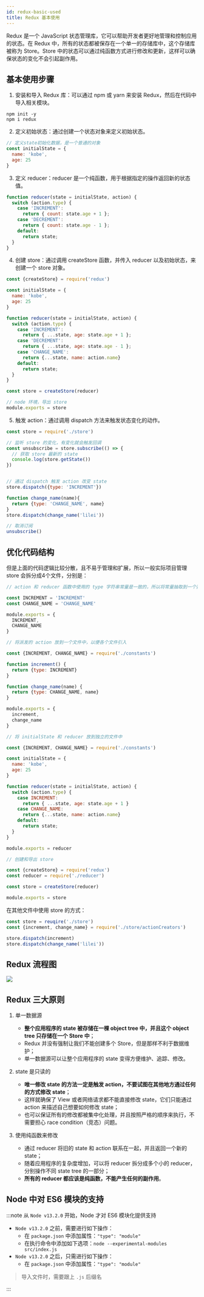 ```yaml
---
id: redux-basic-used
title: Redux 基本使用
---
```


Redux 是一个 JavaScript 状态管理库，它可以帮助开发者更好地管理和控制应用的状态。在 Redux 中，所有的状态都被保存在一个单一的存储库中，这个存储库被称为 Store。Store 中的状态可以通过纯函数方式进行修改和更新，这样可以确保状态的变化不会引起副作用。

## 基本使用步骤

1. 安装和导入 Redux 库：可以通过 npm 或 yarn 来安装 Redux，然后在代码中导入相关模块。

```shell
npm init -y
npm i redux
```

2. 定义初始状态：通过创建一个状态对象来定义初始状态。

```js
// 定义state初始化数据，是一个普通的对象
const initialState = {
  name: 'kobe',
  age: 25
}
```

3. 定义 reducer：reducer 是一个纯函数，用于根据指定的操作返回新的状态值。

```js
function reducer(state = initialState, action) {
  switch (action.type) {
    case 'INCREMENT':
      return { count: state.age + 1 };
    case 'DECREMENT':
      return { count: state.age - 1 };
    default:
      return state;
  }
}
```

4. 创建 store：通过调用 createStore 函数，并传入 reducer 以及初始状态，来创建一个 store 对象。

```js
const {createStore} = require('redux')

const initialState = {
  name: 'kobe',
  age: 25
}

function reducer(state = initialState, action) {
  switch (action.type) {
    case 'INCREMENT':
      return { ...state, age: state.age + 1 };
    case 'DECREMENT':
      return { ...state, age: state.age - 1 };
    case 'CHANGE_NAME':
      return {...state, name: action.name}
    default:
      return state;
  }
}

const store = createStore(reducer)

// node 环境，导出 store
module.exports = store
```

5. 触发 action：通过调用 dispatch 方法来触发状态变化的动作。

```js
const store = require('./store')

// 监听 store 的变化，有变化就会触发回调
const unsubscribe = store.subscribe(() => {
  // 获取 store 最新的 state
  console.log(store.getState())
})


// 通过 dispatch 触发 action 改变 state
store.dispatch({type: 'INCREMENT'})

function change_name(name){
  return {type: 'CHANGE_NAME', name}
}
store.dispatch(change_name('lilei'))

// 取消订阅
unsubscribe()
```

## 优化代码结构

但是上面的代码逻辑比较分散，且不易于管理和扩展，所以一般实际项目管理 store 会拆分成4个文件，分别是：

```js title=constants.js
// action 和 reducer 函数中使用的 type 字符串常量是一致的，所以将常量抽取到一个独立的文件中

const INCREMENT = 'INCREMENT'
const CHANGE_NAME = 'CHANGE_NAME'

module.exports = {
  INCREMENT,
  CHANGE_NAME
}
```

```js title=actionCreators.js
// 将派发的 action 放到一个文件中，以便各个文件引入

const {INCREMENT, CHANGE_NAME} = require('./constants')

function increment() {
  return {type: INCREMENT}
}

function change_name(name) {
  return {type: CHANGE_NAME, name}
}

module.exports = {
  increment, 
  change_name
}
```

```js title=reducer.js
// 将 initialState 和 reducer 放到独立的文件中

const {INCREMENT, CHANGE_NAME} = require('./constants')

const initialState = {
  name: 'kobe',
  age: 25
}

function reducer(state = initialState, action) {
  switch (action.type) {
    case INCREMENT:
      return { ...state, age: state.age + 1 }
    case CHANGE_NAME:
      return {...state, name: action.name}
    default:
      return state;
  }
}

module.exports = reducer
```

```js title=index.js
// 创建和导出 store

const {createStore} = require('redux')
const reducer = require('./reducer')

const store = createStore(reducer)

module.exports = store
```

在其他文件中使用 store 的方式：

```js
const store = reuqire('./store')
const {increment, change_name} = require('./store/actionCreators')

store.dispatch(increment)
store.dispatch(change_name('lilei'))
```

## Redux 流程图

![](./img/01.webp)

## Redux 三大原则

1. 单一数据源
   * **整个应用程序的 state 被存储在一棵 object tree 中，并且这个 object tree 只存储在一个 Store 中**；
   * Redux 并没有强制让我们不能创建多个 Store，但是那样不利于数据维护；
   * 单一数据源可以让整个应用程序的 state 变得方便维护、追踪、修改。

2. state 是只读的
   * **唯一修改 state 的方法一定是触发 action，不要试图在其他地方通过任何的方式修改 state**；
   * 这样就确保了 View 或者网络请求都不能直接修改 state，它们只能通过 action 来描述自己想要如何修改 state；
   * 也可以保证所有的修改都被集中化处理，并且按照严格的顺序来执行，不需要担心 race condition（竞态）问题。

3. 使用纯函数来修改
   * 通过 reducer 将旧的 state 和 action 联系在一起，并且返回一个新的 state；
   * 随着应用程序的复杂度增加，可以将 reducer 拆分成多个小的 reducer，分别操作不同 state tree 的一部分；
   * **所有的 reducer 都应该是纯函数，不能产生任何的副作用**。

## Node 中对 ES6 模块的支持

:::note 从 `Node v13.2.0` 开始，Node 才对 ES6 模块化提供支持

* `Node v13.2.0` 之前，需要进行如下操作：
  * 在 `package.json` 中添加属性：`"type": "module"`
  * 在执行命令中添加如下选项：`node --experimental-modules src/index.js`
* `Node v13.2.0` 之后，只需进行如下操作：
  * 在 `package.json` 中添加属性：`"type": "module"`

> 导入文件时，需要跟上 `.js` 后缀名

:::